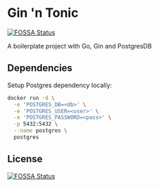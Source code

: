 # Gin 'n Tonic
[![FOSSA Status](https://app.fossa.io/api/projects/git%2Bgithub.com%2Fcalini%2Fgin-n-tonic.svg?type=shield)](https://app.fossa.io/projects/git%2Bgithub.com%2Fcalini%2Fgin-n-tonic?ref=badge_shield)


A boilerplate project with Go, Gin and PostgresDB

## Dependencies
Setup Postgres dependency locally:  
```bash
docker run -d \
  -e 'POSTGRES_DB=<db>' \
  -e 'POSTGRES_USER=<user>' \
  -e 'POSTGRES_PASSWORD=<pass>' \
  -p 5432:5432 \
  --name postgres \
  postgres
```


## License
[![FOSSA Status](https://app.fossa.io/api/projects/git%2Bgithub.com%2Fcalini%2Fgin-n-tonic.svg?type=large)](https://app.fossa.io/projects/git%2Bgithub.com%2Fcalini%2Fgin-n-tonic?ref=badge_large)